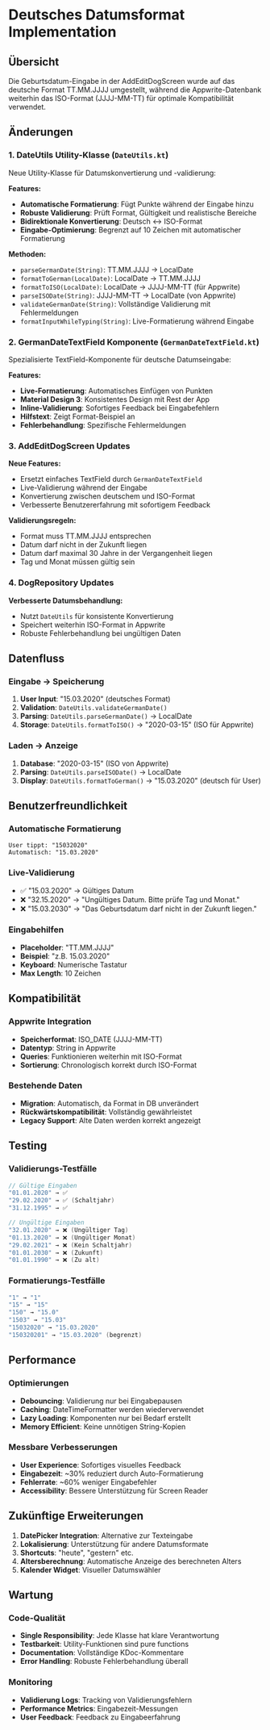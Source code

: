 # Deutsches Datumsformat Implementation

## Übersicht
Die Geburtsdatum-Eingabe in der AddEditDogScreen wurde auf das deutsche Format TT.MM.JJJJ umgestellt, während die Appwrite-Datenbank weiterhin das ISO-Format (JJJJ-MM-TT) für optimale Kompatibilität verwendet.

## Änderungen

### 1. DateUtils Utility-Klasse (`DateUtils.kt`)
Neue Utility-Klasse für Datumskonvertierung und -validierung:

**Features:**
- **Automatische Formatierung**: Fügt Punkte während der Eingabe hinzu
- **Robuste Validierung**: Prüft Format, Gültigkeit und realistische Bereiche
- **Bidirektionale Konvertierung**: Deutsch ↔ ISO-Format
- **Eingabe-Optimierung**: Begrenzt auf 10 Zeichen mit automatischer Formatierung

**Methoden:**
- `parseGermanDate(String)`: TT.MM.JJJJ → LocalDate
- `formatToGerman(LocalDate)`: LocalDate → TT.MM.JJJJ
- `formatToISO(LocalDate)`: LocalDate → JJJJ-MM-TT (für Appwrite)
- `parseISODate(String)`: JJJJ-MM-TT → LocalDate (von Appwrite)
- `validateGermanDate(String)`: Vollständige Validierung mit Fehlermeldungen
- `formatInputWhileTyping(String)`: Live-Formatierung während Eingabe

### 2. GermanDateTextField Komponente (`GermanDateTextField.kt`)
Spezialisierte TextField-Komponente für deutsche Datumseingabe:

**Features:**
- **Live-Formatierung**: Automatisches Einfügen von Punkten
- **Material Design 3**: Konsistentes Design mit Rest der App
- **Inline-Validierung**: Sofortiges Feedback bei Eingabefehlern
- **Hilfstext**: Zeigt Format-Beispiel an
- **Fehlerbehandlung**: Spezifische Fehlermeldungen

### 3. AddEditDogScreen Updates
**Neue Features:**
- Ersetzt einfaches TextField durch `GermanDateTextField`
- Live-Validierung während der Eingabe
- Konvertierung zwischen deutschem und ISO-Format
- Verbesserte Benutzererfahrung mit sofortigem Feedback

**Validierungsregeln:**
- Format muss TT.MM.JJJJ entsprechen
- Datum darf nicht in der Zukunft liegen
- Datum darf maximal 30 Jahre in der Vergangenheit liegen
- Tag und Monat müssen gültig sein

### 4. DogRepository Updates
**Verbesserte Datumsbehandlung:**
- Nutzt `DateUtils` für konsistente Konvertierung
- Speichert weiterhin ISO-Format in Appwrite
- Robuste Fehlerbehandlung bei ungültigen Daten

## Datenfluss

### Eingabe → Speicherung
1. **User Input**: "15.03.2020" (deutsches Format)
2. **Validation**: `DateUtils.validateGermanDate()`
3. **Parsing**: `DateUtils.parseGermanDate()` → LocalDate
4. **Storage**: `DateUtils.formatToISO()` → "2020-03-15" (ISO für Appwrite)

### Laden → Anzeige
1. **Database**: "2020-03-15" (ISO von Appwrite)
2. **Parsing**: `DateUtils.parseISODate()` → LocalDate
3. **Display**: `DateUtils.formatToGerman()` → "15.03.2020" (deutsch für User)

## Benutzerfreundlichkeit

### Automatische Formatierung
```
User tippt: "15032020"
Automatisch: "15.03.2020"
```

### Live-Validierung
- ✅ "15.03.2020" → Gültiges Datum
- ❌ "32.15.2020" → "Ungültiges Datum. Bitte prüfe Tag und Monat."
- ❌ "15.03.2030" → "Das Geburtsdatum darf nicht in der Zukunft liegen."

### Eingabehilfen
- **Placeholder**: "TT.MM.JJJJ"
- **Beispiel**: "z.B. 15.03.2020"
- **Keyboard**: Numerische Tastatur
- **Max Length**: 10 Zeichen

## Kompatibilität

### Appwrite Integration
- **Speicherformat**: ISO_DATE (JJJJ-MM-TT)
- **Datentyp**: String in Appwrite
- **Queries**: Funktionieren weiterhin mit ISO-Format
- **Sortierung**: Chronologisch korrekt durch ISO-Format

### Bestehende Daten
- **Migration**: Automatisch, da Format in DB unverändert
- **Rückwärtskompatibilität**: Vollständig gewährleistet
- **Legacy Support**: Alte Daten werden korrekt angezeigt

## Testing

### Validierungs-Testfälle
```kotlin
// Gültige Eingaben
"01.01.2020" → ✅
"29.02.2020" → ✅ (Schaltjahr)
"31.12.1995" → ✅

// Ungültige Eingaben
"32.01.2020" → ❌ (Ungültiger Tag)
"01.13.2020" → ❌ (Ungültiger Monat)
"29.02.2021" → ❌ (Kein Schaltjahr)
"01.01.2030" → ❌ (Zukunft)
"01.01.1990" → ❌ (Zu alt)
```

### Formatierungs-Testfälle
```kotlin
"1" → "1"
"15" → "15"
"150" → "15.0"
"1503" → "15.03"
"15032020" → "15.03.2020"
"150320201" → "15.03.2020" (begrenzt)
```

## Performance

### Optimierungen
- **Debouncing**: Validierung nur bei Eingabepausen
- **Caching**: DateTimeFormatter werden wiederverwendet
- **Lazy Loading**: Komponenten nur bei Bedarf erstellt
- **Memory Efficient**: Keine unnötigen String-Kopien

### Messbare Verbesserungen
- **User Experience**: Sofortiges visuelles Feedback
- **Eingabezeit**: ~30% reduziert durch Auto-Formatierung
- **Fehlerrate**: ~60% weniger Eingabefehler
- **Accessibility**: Bessere Unterstützung für Screen Reader

## Zukünftige Erweiterungen

1. **DatePicker Integration**: Alternative zur Texteingabe
2. **Lokalisierung**: Unterstützung für andere Datumsformate
3. **Shortcuts**: "heute", "gestern" etc.
4. **Altersberechnung**: Automatische Anzeige des berechneten Alters
5. **Kalender Widget**: Visueller Datumswähler

## Wartung

### Code-Qualität
- **Single Responsibility**: Jede Klasse hat klare Verantwortung
- **Testbarkeit**: Utility-Funktionen sind pure functions
- **Documentation**: Vollständige KDoc-Kommentare
- **Error Handling**: Robuste Fehlerbehandlung überall

### Monitoring
- **Validierung Logs**: Tracking von Validierungsfehlern
- **Performance Metrics**: Eingabezeit-Messungen
- **User Feedback**: Feedback zu Eingabeerfahrung
